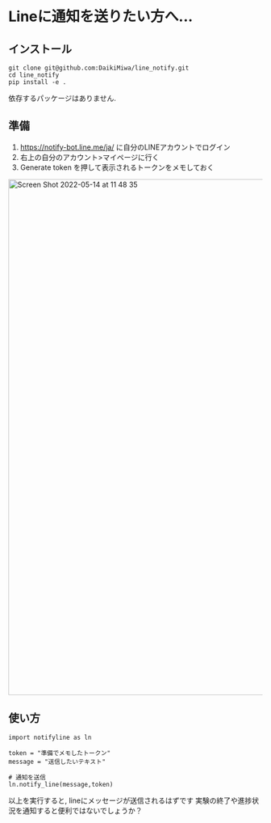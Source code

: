 # Lineに通知を送りたい方へ...

## インストール

```
git clone git@github.com:DaikiMiwa/line_notify.git
cd line_notify
pip install -e .
```

依存するパッケージはありません.

## 準備

1. https://notify-bot.line.me/ja/ に自分のLINEアカウントでログイン
2. 右上の自分のアカウント>マイページに行く
3. Generate token を押して表示されるトークンをメモしておく

<img width="1021" alt="Screen Shot 2022-05-14 at 11 48 35" src="https://user-images.githubusercontent.com/63869611/168408095-bbbf93f4-75b8-4893-b49c-42ebf1829a7c.png">

## 使い方

```
import notifyline as ln

token = "準備でメモしたトークン"
message = "送信したいテキスト"

# 通知を送信
ln.notify_line(message,token)
```

以上を実行すると, lineにメッセージが送信されるはずです
実験の終了や進捗状況を通知すると便利ではないでしょうか？
